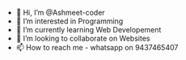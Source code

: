 - 👋 Hi, I’m @Ashmeet-coder
- 👀 I’m interested in Programming
- 🌱 I’m currently learning Web Developement
- 💞️ I’m looking to collaborate on Websites
- 📫 How to reach me - whatsapp on 9437465407

<!---
Ashmeet-coder/Ashmeet-coder is a ✨ special ✨ repository because its `README.md` (this file) appears on your GitHub profile.
You can click the Preview link to take a look at your changes.
--->
